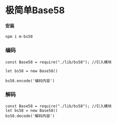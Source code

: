 # 极简单Base58
#### 安装
```
npm i m-bs58
```
### 编码
```
const Base58 = require("./lib/bs58"); //引入模块

let bs58 = new Base58()

bs58.encode('编码内容')
```
### 解码
```
const Base58 = require("./lib/bs58"); //引入模块
let bs58 = new Base58()
bs58.decode('解码内容')
```

